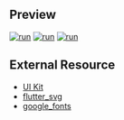 <a id="app"></a>
## Preview
[![run](https://i.ibb.co/FqXkpg7/boarding-1.jpg)](#app)
[![run](https://i.ibb.co/TRmsVkg/boarding-2.jpg)](#app)
[![run](https://i.ibb.co/VT82jVv/boarding-3.jpg)](#app)

## External Resource
- [UI Kit](https://pixel.buildwithangga.com/details/splash-screen-ui-design-mobile)
- [flutter_svg](https://pub.dev/packages/flutter_svg)
- [google_fonts](https://pub.dev/packages/google_fonts)